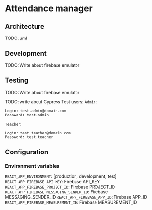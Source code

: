 # Attendance manager

## Architecture

TODO: uml

## Development

TODO: Write about firebase emulator

## Testing

TODO: Write about firebase emulator

TODO: write about Cypress
Test users:
`Admin`:

```
Login: test.admin@domain.com
Password: test.admin
```

`Teacher`:

```
Login: test.teacher@domain.com
Password: test.teacher
```

## Configuration

### Environment variables

`REACT_APP_ENVIRONMENT`: [production, development, test]
`REACT_APP_FIREBASE_API_KEY`: Firebase API_KEY
`REACT_APP_FIREBASE_PROJECT_ID`: Firebase PROJECT_ID
`REACT_APP_FIREBASE_MESSAGING_SENDER_ID`: Firebase MESSAGING_SENDER_ID
`REACT_APP_FIREBASE_APP_ID`: Firebase APP_ID
`REACT_APP_FIREBASE_MEASUREMENT_ID`: Firebase MEASUREMENT_ID
